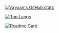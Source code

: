[![Aryaan's GitHub stats](https://github-readme-stats.vercel.app/api?username=AryaanSheth&show_icons=true&theme=radical)](https://github.com/anuraghazra/github-readme-stats)   
   
[![Top Langs](https://github-readme-stats.vercel.app/api/top-langs/?username=AryaanSheth&layout=compact&theme=radical)](https://github.com/anuraghazra/github-readme-stats)    
   
[![Readme Card](https://github-readme-stats.vercel.app/api/pin/?username=AryaanSheth&repo=Boo-A-Pixel-Art-Horror-Game&theme=radical)](https://github.com/anuraghazra/github-readme-stats)
